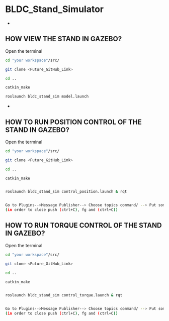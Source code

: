 # BLDC_Stand_Simulator
-
HOW VIEW THE STAND IN GAZEBO?
-
Open the terminal

```bash
cd "your workspace"/src/
```
```bash
git clone <Future_GitHub_Link>
```
```bash
cd ..
```
```bash
catkin_make
```
```bash
roslaunch bldc_stand_sim model.launch 

```

-
HOW TO RUN POSITION CONTROL OF THE STAND IN GAZEBO?
-
Open the terminal

```bash
cd "your workspace"/src/
```
```bash
git clone <Future_GitHub_Link>
```
```bash
cd ..
```
```bash
catkin_make
```
```bash

roslaunch bldc_stand_sim control_position.launch & rqt

```
```bash

Go to Plugins-->Message Publisher--> Choose topics command/ --> Put some law
(in order to close push (ctrl+C), fg and (ctrl+C))
```

HOW TO RUN TORQUE CONTROL OF THE STAND IN GAZEBO?
-
Open the terminal

```bash
cd "your workspace"/src/
```
```bash
git clone <Future_GitHub_Link>
```
```bash
cd ..
```
```bash
catkin_make
```
```bash

roslaunch bldc_stand_sim control_torque.launch & rqt

```

```bash

Go to Plugins-->Message Publisher--> Choose topics command/ --> Put some law
(in order to close push (ctrl+C), fg and (ctrl+C))

```


```bash
